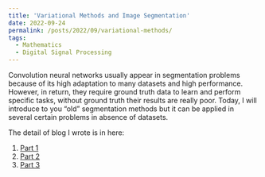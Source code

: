 ```yaml
---
title: 'Variational Methods and Image Segmentation'
date: 2022-09-24
permalink: /posts/2022/09/variational-methods/
tags:
  - Mathematics
  - Digital Signal Processing
---
```


Convolution neural networks usually appear in segmentation problems because of its high adaptation to many datasets and high performance. However, in return, they require ground truth data to learn and perform specific tasks, without ground truth their results are really poor. Today, I will introduce to you “old” segmentation methods but it can be applied in several certain problems in absence of datasets.

The detail of blog I wrote is in here:

1. [Part 1](https://graphicsminer.github.io/mathematics/2022/09/20/variational-methods-and-image-segmentation_part1.html)
2. [Part 2](https://graphicsminer.github.io/mathematics/2022/09/22/variational-methods-and-image-segmentation_part2.html)
3. [Part 3](https://graphicsminer.github.io/mathematics/2022/09/24/variational-method-and-image-segmentation_part3.html)